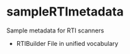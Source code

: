 # sampleRTImetadata 
Sample metadata for RTI scanners
 
* RTIBuilder File in unified vocabulary      
